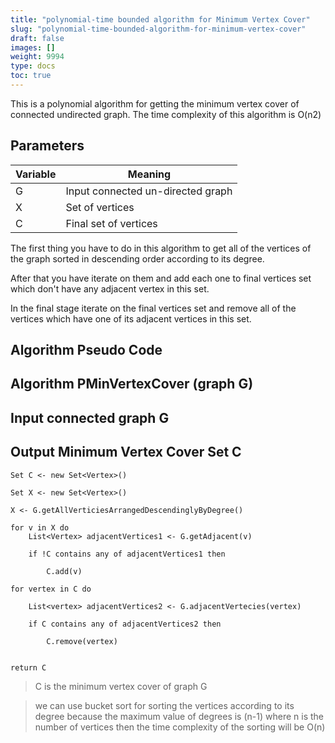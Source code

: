 ```yaml
---
title: "polynomial-time bounded algorithm for Minimum Vertex Cover"
slug: "polynomial-time-bounded-algorithm-for-minimum-vertex-cover"
draft: false
images: []
weight: 9994
type: docs
toc: true
---
```


This is a polynomial algorithm for getting the minimum vertex cover of connected undirected graph.
The time complexity of this algorithm is O(n2) 

## Parameters
| Variable | Meaning |
| ------ | ------ |
| G | Input connected un-directed graph   |
| X | Set of vertices |
| C | Final set of vertices|


The first thing you have to do in this algorithm to get all of the vertices of the graph sorted in descending order according to its degree.

After that you have iterate on them and add each one to final vertices set which don't have any adjacent vertex in this set.

In the final stage iterate on the final vertices set and remove all of the vertices which have one of its adjacent vertices in this set. 

## Algorithm Pseudo Code
## Algorithm PMinVertexCover (graph G) ##

## Input connected graph G ##

## Output Minimum Vertex Cover Set C ##
    Set C <- new Set<Vertex>() 

    Set X <- new Set<Vertex>() 

    X <- G.getAllVerticiesArrangedDescendinglyByDegree()

    for v in X do
        List<Vertex> adjacentVertices1 <- G.getAdjacent(v)

        if !C contains any of adjacentVertices1 then
            
            C.add(v)

    for vertex in C do

        List<vertex> adjacentVertices2 <- G.adjacentVertecies(vertex)

        if C contains any of adjacentVertices2 then
            
            C.remove(vertex)

            
    return C


> C is the minimum vertex cover of graph G

> we can use bucket sort for sorting the vertices according to its degree because the maximum value of degrees is (n-1) where n is the number of vertices then the time complexity of the sorting will be O(n)


